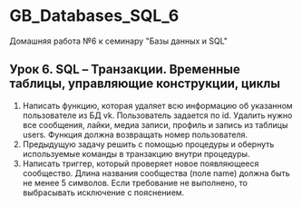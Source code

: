 # GB_Databases_SQL_6
Домашняя работа №6 к семинару "Базы данных и SQL"

## Урок 6. SQL – Транзакции. Временные таблицы, управляющие конструкции, циклы

1. Написать функцию, которая удаляет всю информацию об указанном пользователе из БД vk. Пользователь задается по id. Удалить нужно все сообщения, лайки, медиа записи, профиль и запись из таблицы users. Функция должна возвращать номер пользователя.
2. Предыдущую задачу решить с помощью процедуры и обернуть используемые команды в транзакцию внутри процедуры.
3. Написать триггер, который проверяет новое появляющееся сообщество. Длина названия сообщества (поле name) должна быть не менее 5 символов. Если требование не выполнено, то выбрасывать исключение с пояснением.
